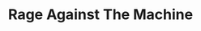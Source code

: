 ---
title: "Rage Against The Machine"
summary: "Alternative Rock / Modern Rock band formed in 1991 in Los Angeles, California . They are noted for their blend of hip hop, heavy metal, punk and funk as well as their revolutionary politics and lyrics. They split up in October 2000 after Zack de la Rocha decided to leave the band for a solo career, the rest of the members of the band joined . After seven years of absence, Rage Against the Machine reunited in 2007 for a number of shows. In 2017, the band members other than Zack de la Rocha formed the supergroup Prophets of Rage with 's Chuck D and DJ Lord and 's B-Real. After the announcement of RATM's return in 2019, Prophets of Rage disbanded."
image: "rage-against-the-machine.jpg"
---